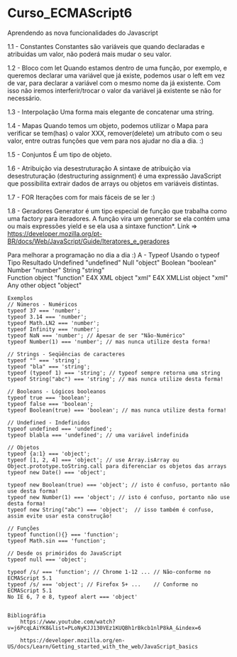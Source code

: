 # Curso_ECMAScript6
Aprendendo as nova funcionalidades do Javascript

1.1 - Constantes
    Constantes são variáveis que quando declaradas e atribuidas um valor, não poderá mais mudar o seu valor.

1.2 - Bloco com let
    Quando estamos dentro de uma função, por exemplo, e queremos declarar uma variável que já existe, podemos usar o left em vez de var, para
    declarar a variável com o mesmo nome da já existente. Com isso não iremos interferir/trocar o valor da variável já existente se não for necessário.

1.3 - Interpolação
    Uma forma mais elegante de concatenar uma string.

1.4 - Mapas
    Quando temos um objeto, podemos utilizar o Mapa para verificar se tem(has) o valor XXX, remover(delete) um atributo com o seu valor, entre outras funções que vem para nos ajudar no dia a dia. :)

1.5 - Conjuntos
    É um tipo de objeto. 

1.6 - Atribuição via desestruturação
    A sintaxe de atribuição via desestruturação (destructuring assignment) é uma expressão JavaScript que possibilita extrair dados de arrays ou objetos em variáveis distintas.

1.7 - FOR
    Iterações com for mais fáceis de se ler :)

1.8 - Geradores
    Generator é um tipo especial de função que trabalha como uma factory para iteradores. A função vira um generator se ela contém uma ou mais expressões yield e se ela usa a sintaxe function*.
    Link => https://developer.mozilla.org/pt-BR/docs/Web/JavaScript/Guide/Iteratores_e_geradores

Para melhorar a programação no dia a dia :)
A - Typeof
    Usando o typeof
        Tipo	            Resultado
        Undefined	        "undefined"
        Null	            "object"
        Boolean	            "boolean"
        Number	            "number"
        String	            "string"  
        Function object     "function"
        E4X XML object	    "xml"
        E4X XMLList object	"xml"
        Any other object	"object"
    
    Exemplos
    // Números - Numéricos
    typeof 37 === 'number';
    typeof 3.14 === 'number';
    typeof Math.LN2 === 'number';
    typeof Infinity === 'number';
    typeof NaN === 'number'; // Apesar de ser "Não-Numérico"
    typeof Number(1) === 'number'; // mas nunca utilize desta forma!

    // Strings - Seqüências de caracteres
    typeof "" === 'string';
    typeof "bla" === 'string';
    typeof (typeof 1) === 'string'; // typeof sempre retorna uma string
    typeof String("abc") === 'string'; // mas nunca utilize desta forma!

    // Booleans - Lógicos booleanos
    typeof true === 'boolean';
    typeof false === 'boolean';
    typeof Boolean(true) === 'boolean'; // mas nunca utilize desta forma!

    // Undefined - Indefinidos
    typeof undefined === 'undefined';
    typeof blabla === 'undefined'; // uma variável indefinida

    // Objetos
    typeof {a:1} === 'object';
    typeof [1, 2, 4] === 'object'; // use Array.isArray ou Object.prototype.toString.call para diferenciar os objetos das arrays
    typeof new Date() === 'object';

    typeof new Boolean(true) === 'object'; // isto é confuso, portanto não use desta forma!
    typeof new Number(1) === 'object'; // isto é confuso, portanto não use desta forma!
    typeof new String("abc") === 'object';  // isso também é confuso, assim evite usar esta construção!

    // Funções
    typeof function(){} === 'function';
    typeof Math.sin === 'function';

    // Desde os primóridos do JavaScript
    typeof null === 'object';

    typeof /s/ === 'function'; // Chrome 1-12 ... // Não-conforme no ECMAScript 5.1
    typeof /s/ === 'object'; // Firefox 5+ ...    // Conforme no ECMAScript 5.1
    No IE 6, 7 e 8, typeof alert === 'object'


    Bibliográfia
        https://www.youtube.com/watch?v=j6PcqLAiYK8&list=PLoNyKJJ130VEz1KUQBh1rBkcb1nlP8kA_&index=6

        https://developer.mozilla.org/en-US/docs/Learn/Getting_started_with_the_web/JavaScript_basics
